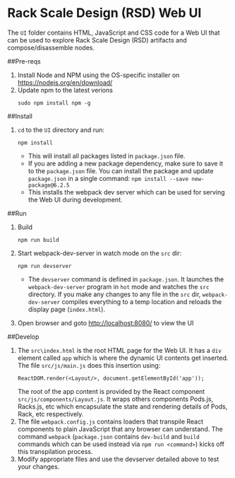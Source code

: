 Rack Scale Design (RSD) Web UI
==============================

The `UI` folder contains HTML, JavaScript and CSS code for a Web UI that can be used to explore Rack Scale Design (RSD) artifacts and compose/disassemble nodes.

##Pre-reqs
1. Install Node and NPM using the OS-specific installer on <https://nodejs.org/en/download/>
2. Update npm to the latest verions
   ```shell
   sudo npm install npm -g
   ```

##Install
1. `cd` to the `UI` directory and run:
   ```shell
   npm install
   ```
   * This will install all packages listed in `package.json` file.
   * If you are adding a new package dependency, make sure to save it to the `package.json` file. You can install the package and update `package.json` in a single command: `npm install --save new-package@6.2.5`
   * This installs the webpack dev server which can be used for serving the Web UI during development.

##Run
1. Build
   ```
   npm run build
   ```
2. Start webpack-dev-server in watch mode on the `src` dir:
   ```
   npm run devserver
   ```
   * The `devserver` command is defined in `package.json`. It launches the `webpack-dev-server` program in `hot` mode and watches the `src` directory. If you make any changes to any file in the `src` dir, `webpack-dev-server` compiles everything to a temp location and reloads the display page (`index.html`).
 
3. Open browser and goto <http://localhost:8080/> to view the UI

##Develop
1. The `src\index.html` is the root HTML page for the Web UI. It has a `div` element called `app` which is where the dynamic UI contents get inserted. The file `src/js/main.js` does this insertion using:
   ```
   ReactDOM.render(<Layout/>, document.getElementById('app'));
   ```
   The root of the app content is provided by the React component `src/js/components/Layout.js`. It wraps others components Pods.js, Racks.js, etc which encapsulate the state and rendering details of Pods, Rack, etc respectively.
2. The file `webpack.config.js` contains loaders that transpile React components to plain JavaScript that any browser can understand. The command `webpack` (`package.json` contains `dev-build` and `build` commands which can be used instead via `npm run <command>`) kicks off this transpilation process.
3. Modify appropriate files and use the devserver detailed above to test your changes.

